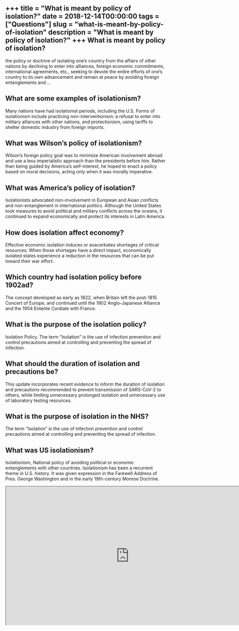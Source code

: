 +++
title = "What is meant by policy of isolation?"
date = 2018-12-14T00:00:00
tags = ["Questions"]
slug = "what-is-meant-by-policy-of-isolation"
description = "What is meant by policy of isolation?"
+++
What is meant by policy of isolation?
-------------------------------------

the policy or doctrine of isolating one’s country from the affairs of other nations by declining to enter into alliances, foreign economic commitments, international agreements, etc., seeking to devote the entire efforts of one’s country to its own advancement and remain at peace by avoiding foreign entanglements and …

What are some examples of isolationism?
---------------------------------------

Many nations have had isolationist periods, including the U.S. Forms of isolationism include practicing non-interventionism: a refusal to enter into military alliances with other nations, and protectionism, using tariffs to shelter domestic industry from foreign imports.

What was Wilson’s policy of isolationism?
-----------------------------------------

Wilson’s foreign policy goal was to minimize American involvement abroad and use a less imperialistic approach than the presidents before him. Rather than being guided by America’s self-interest, he hoped to enact a policy based on moral decisions, acting only when it was morally imperative.

What was America’s policy of isolation?
---------------------------------------

Isolationists advocated non-involvement in European and Asian conflicts and non-entanglement in international politics. Although the United States took measures to avoid political and military conflicts across the oceans, it continued to expand economically and protect its interests in Latin America.

How does isolation affect economy?
----------------------------------

Effective economic isolation induces or exacerbates shortages of critical resources. When those shortages have a direct impact, economically isolated states experience a reduction in the resources that can be put toward their war effort.

Which country had isolation policy before 1902ad?
-------------------------------------------------

The concept developed as early as 1822, when Britain left the post-1815 Concert of Europe, and continued until the 1902 Anglo-Japanese Alliance and the 1904 Entente Cordiale with France.

What is the purpose of the isolation policy?
--------------------------------------------

Isolation Policy. The term “Isolation” is the use of infection prevention and control precautions aimed at controlling and preventing the spread of infection.

What should the duration of isolation and precautions be?
---------------------------------------------------------

This update incorporates recent evidence to inform the duration of isolation and precautions recommended to prevent transmission of SARS-CoV-2 to others, while limiting unnecessary prolonged isolation and unnecessary use of laboratory testing resources.

What is the purpose of isolation in the NHS?
--------------------------------------------

The term “Isolation” is the use of infection prevention and control precautions aimed at controlling and preventing the spread of infection.

What was US isolationism?
-------------------------

Isolationism, National policy of avoiding political or economic entanglements with other countries. Isolationism has been a recurrent theme in U.S. history. It was given expression in the Farewell Address of Pres. George Washington and in the early 19th-century Monroe Doctrine.

<iframe allow="accelerometer; autoplay; clipboard-write; encrypted-media; gyroscope; picture-in-picture" allowfullscreen="" class="__youtube_prefs__  epyt-is-override  no-lazyload" data-no-lazy="1" data-origheight="433" data-origwidth="770" data-skipgform_ajax_framebjll="" height="433" id="_ytid_61739" loading="lazy" src="https://www.youtube.com/embed/WdZo3WFJGbY?enablejsapi=1&autoplay=0&cc_load_policy=0&cc_lang_pref=&iv_load_policy=1&loop=0&modestbranding=0&rel=1&fs=1&playsinline=0&autohide=2&theme=dark&color=red&controls=1&" title="YouTube player" width="770"></iframe>